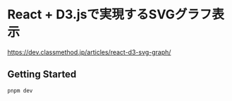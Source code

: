 # React + D3.jsで実現するSVGグラフ表示

https://dev.classmethod.jp/articles/react-d3-svg-graph/

## Getting Started

```bash
pnpm dev
```
